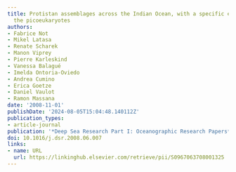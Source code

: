 ```yaml
---
title: Protistan assemblages across the Indian Ocean, with a specific emphasis on
  the picoeukaryotes
authors:
- Fabrice Not
- Mikel Latasa
- Renate Scharek
- Manon Viprey
- Pierre Karleskind
- Vanessa Balagué
- Imelda Ontoria-Oviedo
- Andrea Cumino
- Erica Goetze
- Daniel Vaulot
- Ramon Massana
date: '2008-11-01'
publishDate: '2024-08-05T15:04:48.140112Z'
publication_types:
- article-journal
publication: '*Deep Sea Research Part I: Oceanographic Research Papers*'
doi: 10.1016/j.dsr.2008.06.007
links:
- name: URL
  url: https://linkinghub.elsevier.com/retrieve/pii/S0967063708001325
---
```

